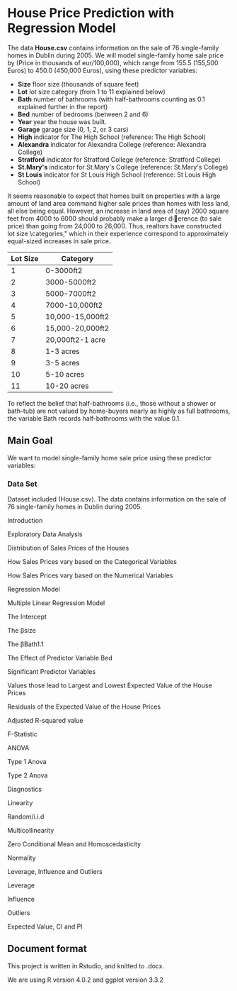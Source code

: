 # House Price Prediction with Regression Model

The data **House.csv** contains information on the sale of 76 single-family homes in Dublin during 2005. We will model single-family home sale price by (Price in thousands of eur/100,000), which range from 155.5 (155,500 Euros) to 450.0 (450,000 Euros), using these predictor variables:

- __Size__ floor size (thousands of square feet)
- __Lot__ lot size category (from 1 to 11 explained below)
- __Bath__ number of bathrooms (with half-bathrooms counting as 0.1 explained further in the report)
- __Bed__ number of bedrooms (between 2 and 6)
- __Year__ year the house was built.
- __Garage__ garage size (0, 1, 2, or 3 cars)
- __High__ indicator for The High School (reference: The High School)
- __Alexandra__ indicator for Alexandra College (reference: Alexandra College)
- __Stratford__ indicator for Stratford College (reference: Stratford College)
- __St.Mary's__ indicator for St.Mary's College (reference: St.Mary's College)
- __St Louis__ indicator for St Louis High School (reference: St Louis High School)

It seems reasonable to expect that homes built on properties with a large amount of land area command higher sale prices than homes with less land, all else being equal. However, an increase in land area of (say) 2000 square feet from 4000 to 6000 should probably make a larger dierence (to sale price) than going from 24,000 to 26,000. Thus, realtors have constructed lot size \categories," which in their experience correspond to approximately equal-sized increases in sale price.


| Lot Size      | Category        | 
| ------------- | --------------- | 
| 1             | 0-3000ft2       | 
| 2             | 3000-5000ft2    | 
| 3             | 5000-7000ft2    | 
| 4             | 7000-10,000ft2  | 
| 5             | 10,000-15,000ft2| 
| 6             | 15,000-20,000ft2| 
| 7             | 20,000ft2-1 acre| 
| 8             | 1-3 acres       | 
| 9             | 3-5 acres       | 
| 10            | 5-10 acres      | 
| 11            | 10-20 acres     | 

To reflect the belief that half-bathrooms (i.e., those without a shower or bath-tub) are not valued by home-buyers nearly as highly as full bathrooms, the variable Bath records half-bathrooms with the value 0.1.

## Main Goal
We want to model single-family home sale price using these predictor variables:

### Data Set
Dataset included (House.csv). The data contains information on the sale of 76 single-family homes in Dublin during 2005.

Introduction 


Exploratory Data Analysis 


Distribution of Sales Prices of the Houses

How Sales Prices vary based on the Categorical Variables 

How Sales Prices vary based on the Numerical Variables 

Regression Model


Multiple Linear Regression Model 

The Intercept

The βsize 

The βBath1.1

The Effect of Predictor Variable Bed 

Significant Predictor Variables

Values those lead to Largest and Lowest Expected Value of the House Prices 

Residuals of the Expected Value of the House Prices

Adjusted R-squared value 

F-Statistic 


ANOVA

Type 1 Anova

Type 2 Anova


Diagnostics 

Linearity 

Random/i.i.d

Multicollinearity

Zero Conditional Mean and Homoscedasticity

Normality


Leverage, Influence and Outliers 

Leverage  

Influence  

Outliers  


Expected Value, CI and PI

## Document format
This project is written in Rstudio, and knitted to .docx. 

We are using R version 4.0.2 and ggplot version 3.3.2
